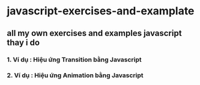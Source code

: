 # javascript-exercises-and-examplate
## all my own exercises and examples javascript thay i do

### 1. Ví dụ : Hiệu ứng Transition bằng Javascript
### 2. Ví dụ : Hiệu ứng Animation bằng Javascript
